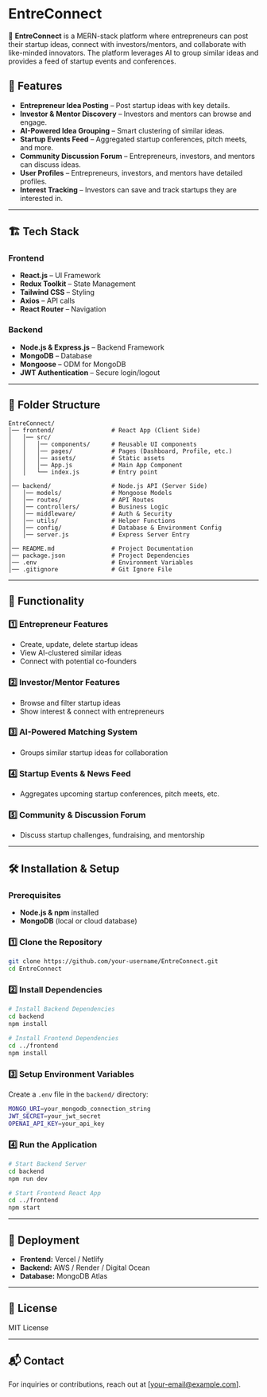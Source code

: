 # EntreConnect

🚀 **EntreConnect** is a MERN-stack platform where entrepreneurs can post their startup ideas, connect with investors/mentors, and collaborate with like-minded innovators. The platform leverages AI to group similar ideas and provides a feed of startup events and conferences.

## 🌟 Features

- **Entrepreneur Idea Posting** – Post startup ideas with key details.
- **Investor & Mentor Discovery** – Investors and mentors can browse and engage.
- **AI-Powered Idea Grouping** – Smart clustering of similar ideas.
- **Startup Events Feed** – Aggregated startup conferences, pitch meets, and more.
- **Community Discussion Forum** – Entrepreneurs, investors, and mentors can discuss ideas.
- **User Profiles** – Entrepreneurs, investors, and mentors have detailed profiles.
- **Interest Tracking** – Investors can save and track startups they are interested in.

---

## 🏗️ Tech Stack

### Frontend
- **React.js** – UI Framework
- **Redux Toolkit** – State Management
- **Tailwind CSS** – Styling
- **Axios** – API calls
- **React Router** – Navigation

### Backend
- **Node.js & Express.js** – Backend Framework
- **MongoDB** – Database
- **Mongoose** – ODM for MongoDB
- **JWT Authentication** – Secure login/logout

---

## 📂 Folder Structure

```
EntreConnect/
│── frontend/                # React App (Client Side)
│   │── src/
│   │   │── components/      # Reusable UI components
│   │   │── pages/           # Pages (Dashboard, Profile, etc.)
│   │   │── assets/          # Static assets
│   │   │── App.js           # Main App Component
│   │   └── index.js         # Entry point
│
│── backend/                 # Node.js API (Server Side)
│   │── models/              # Mongoose Models
│   │── routes/              # API Routes
│   │── controllers/         # Business Logic
│   │── middleware/          # Auth & Security
│   │── utils/               # Helper Functions
│   │── config/              # Database & Environment Config
│   │── server.js            # Express Server Entry
│
│── README.md                # Project Documentation
│── package.json             # Project Dependencies
│── .env                     # Environment Variables
│── .gitignore               # Git Ignore File
```

---

## 🎯 Functionality

### 1️⃣ **Entrepreneur Features**
- Create, update, delete startup ideas
- View AI-clustered similar ideas
- Connect with potential co-founders

### 2️⃣ **Investor/Mentor Features**
- Browse and filter startup ideas
- Show interest & connect with entrepreneurs

### 3️⃣ **AI-Powered Matching System**
- Groups similar startup ideas for collaboration

### 4️⃣ **Startup Events & News Feed**
- Aggregates upcoming startup conferences, pitch meets, etc.

### 5️⃣ **Community & Discussion Forum**
- Discuss startup challenges, fundraising, and mentorship

---

## 🛠️ Installation & Setup

### Prerequisites
- **Node.js & npm** installed
- **MongoDB** (local or cloud database)

### 1️⃣ Clone the Repository
```sh
git clone https://github.com/your-username/EntreConnect.git
cd EntreConnect
```

### 2️⃣ Install Dependencies
```sh
# Install Backend Dependencies
cd backend
npm install

# Install Frontend Dependencies
cd ../frontend
npm install
```

### 3️⃣ Setup Environment Variables
Create a `.env` file in the `backend/` directory:
```sh
MONGO_URI=your_mongodb_connection_string
JWT_SECRET=your_jwt_secret
OPENAI_API_KEY=your_api_key
```

### 4️⃣ Run the Application
```sh
# Start Backend Server
cd backend
npm run dev

# Start Frontend React App
cd ../frontend
npm start
```

---

## 🚀 Deployment
- **Frontend:** Vercel / Netlify
- **Backend:** AWS / Render / Digital Ocean
- **Database:** MongoDB Atlas
---

## 📜 License
MIT License

---

## 📬 Contact
For inquiries or contributions, reach out at [your-email@example.com].
